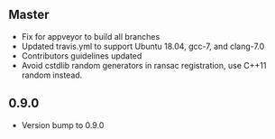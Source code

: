 ## Master

* Fix for appveyor to build all branches
* Updated travis.yml to support Ubuntu 18.04, gcc-7, and clang-7.0
* Contributors guidelines updated
* Avoid cstdlib random generators in ransac registration, use C++11 random instead.

## 0.9.0

* Version bump to 0.9.0
